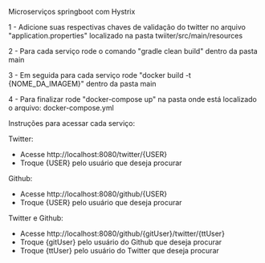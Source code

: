 Microserviços springboot com Hystrix

1 - Adicione suas respectivas chaves de validação do twitter no arquivo "application.properties" localizado na pasta twiiter/src/main/resources

2 - Para cada serviço rode o comando "gradle clean build" dentro da pasta main 

3 - Em seguida para cada serviço rode "docker build -t {NOME_DA_IMAGEM}" dentro da pasta main

4 - Para finalizar rode "docker-compose up" na pasta onde está localizado o arquivo: docker-compose.yml

Instruções para acessar cada serviço:

Twitter: 
- Acesse http://localhost:8080/twitter/{USER}
- Troque {USER} pelo usuário que deseja procurar

Github:
- Acesse http://localhost:8080/github/{USER}
- Troque {USER} pelo usuário que deseja procurar

Twitter e Github:
- Acesse http://localhost:8080/github/{gitUser}/twitter/{ttUser}
- Troque {gitUser} pelo usuário do Github que deseja procurar
- Troque {ttUser} pelo usuário do Twitter que deseja procurar


